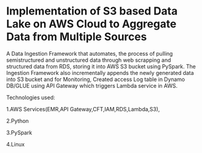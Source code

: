 # Implementation of S3 based Data Lake on AWS Cloud to Aggregate Data from Multiple Sources


A Data Ingestion Framework that automates, the process of pulling semistructured and unstructured data through web scrapping and structured data from RDS, storing it into AWS S3 bucket using PySpark. The Ingestion Framework also incrementally appends the newly generated data into S3 bucket and for Monitoring, Created access Log table in Dynamo DB/GLUE using API Gateway which triggers Lambda service in AWS.

Technologies used:

1.AWS Services(EMR,API Gateway,CFT,IAM,RDS,Lambda,S3), 

2.Python 

3.PySpark

4.Linux
